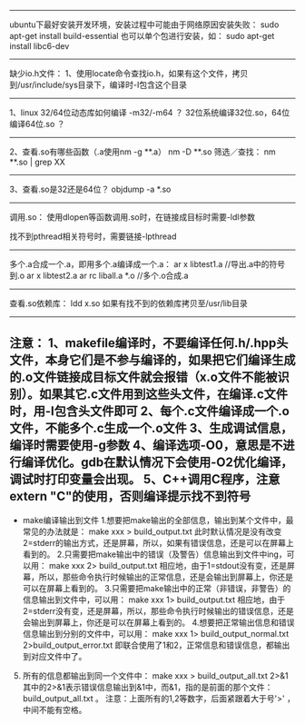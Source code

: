 ******************************************************************************
ubuntu下最好安装开发环境，安装过程中可能由于网络原因安装失败：
sudo apt-get install  build-essential
也可以单个包进行安装，如：
sudo apt-get install libc6-dev 
******************************************************************************
缺少io.h文件：
1、使用locate命令查找io.h，如果有这个文件，拷贝到/usr/include/sys目录下，编译时-I包含这个目录 
******************************************************************************
1、linux 32/64位动态库如何编译
-m32/-m64 ？
32位系统编译32位.so，64位编译64位.so ？
******************************************************************************
2、查看.so有哪些函数（.a使用nm -g **.a）
nm -D **.so
筛选／查找： nm **.so | grep XX
******************************************************************************
3、查看.so是32还是64位？
objdump -a *.so
******************************************************************************
调用.so：
使用dlopen等函数调用.so时，在链接成目标时需要-ldl参数

找不到pthread相关符号时，需要链接-lpthread
******************************************************************************
多个.a合成一个.a，即用多个.a编译成一个.a：
ar x libtest1.a		//导出.a中的符号到.o
ar x libtest2.a
ar rc liball.a *.o  //多个.o合成.a
******************************************************************************
查看.so依赖库：
ldd x.so
如果有找不到的依赖库拷贝至/usr/lib目录
******************************************************************************

注意：
1、makefile编译时，不要编译任何.h/.hpp头文件，本身它们是不参与编译的，如果把它们编译生成的.o文件链接成目标文件就会报错（x.o文件不能被识别）。如果其它.c文件用到这些头文件，在编译.c文件时，用-I包含头文件即可
2、每个.c文件编译成一个.o文件，不能多个.c生成一个.o文件
3、生成调试信息，编译时需要使用-g参数
4、编译选项-O0，意思是不进行编译优化。gdb在默认情况下会使用-O2优化编译，调试时打印变量会出现<optimized out>。
5、C++调用C程序，注意extern "C"的使用，否则编译提示找不到符号
---

* make编译输出到文件
1.想要把make输出的全部信息，输出到某个文件中，最常见的办法就是：
make xxx > build_output.txt
此时默认情况是没有改变2=stderr的输出方式，还是屏幕，所以，如果有错误信息，还是可以在屏幕上看到的。
2.只需要把make输出中的错误（及警告）信息输出到文件中ing，可以用：
make xxx 2> build_output.txt
相应地，由于1=stdout没有变，还是屏幕，所以，那些命令执行时候输出的正常信息，还是会输出到屏幕上，你还是可以在屏幕上看到的。
3.只需要把make输出中的正常（非错误，非警告）的信息输出到文件中，可以用：
make xxx 1> build_output.txt
相应地，由于2=stderr没有变，还是屏幕，所以，那些命令执行时候输出的错误信息，还是会输出到屏幕上，你还是可以在屏幕上看到的。
4.想要把正常输出信息和错误信息输出到分别的文件中，可以用：
make xxx 1> build_output_normal.txt 2>build_output_error.txt
即联合使用了1和2，正常信息和错误信息，都输出到对应文件中了。
5. 所有的信息都输出到同一个文件中：
make xxx > build_output_all.txt 2>&1
其中的2>&1表示错误信息输出到&1中，而&1，指的是前面的那个文件：build_output_all.txt 。
注意：上面所有的1,2等数字，后面紧跟着大于号'>' ，中间不能有空格。
